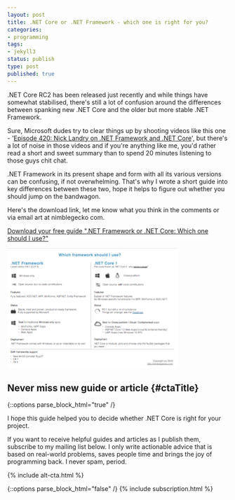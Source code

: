 ```yaml
---
layout: post
title: .NET Core or .NET Framework - which one is right for you?
categories:
- programming
tags:
- jekyll3
status: publish
type: post
published: true
---
```

.NET Core RC2 has been released just recently and while things have somewhat stabilised, there's
still a lot of confusion around the differences between spanking new .NET Core and the older
but more stable .NET Framework.

Sure, Microsoft dudes try to clear things up by shooting videos like this one - '[Episode 420: Nick Landry on .NET Framework and .NET Core][1]',
but there's a lot of noise in those videos and if you're anything like me, you'd rather read a short 
and sweet summary than to spend 20 minutes listening to those guys chit chat.

.NET Framework in its present shape and form with all its various versions can be confusing, if not
overwhelming. That's why I wrote a short guide into key differences between these two, hope it helps 
to figure out whether you should jump on the bandwagon.

Here's the download link, let me know what you think in the comments or via email art at
nimblegecko com.

<a id="linkDownload" onclick="ga('send', 'pageview', '/assets/net-framework-or-net-core-which-one-should-i-use.pdf')" href="/assets/net-framework-or-net-core-which-one-should-i-use.pdf">Download your free guide ".NET Framework or .NET Core: Which one should I use?"</a>

<a onclick="ga('send', 'pageview', '/assets/net-framework-or-net-core-which-one-should-i-use.pdf')" href="/assets/net-framework-or-net-core-which-one-should-i-use.pdf">
    <img style="margin:auto" class="img-responsive" src="/img/guide/guide.png" alt="Download your free guide" />
</a>

## Never miss new guide or article {#ctaTitle}

{::options parse_block_html="true" /}
<div id="ctaCopy">
I hope this guide helped you to decide whether .NET Core is right for your project.

If you want to receive helpful guides and articles as I publish them, subscribe to my mailing
list below. I only write actionable advice that is based on real-world problems, saves people time 
and brings the joy of programming back. I never spam, period.
</div>
{% include alt-cta.html %}

{::options parse_block_html="false" /}
{% include subscription.html %}

[1]:https://channel9.msdn.com/Blogs/Technology-and-Friends/tf420
